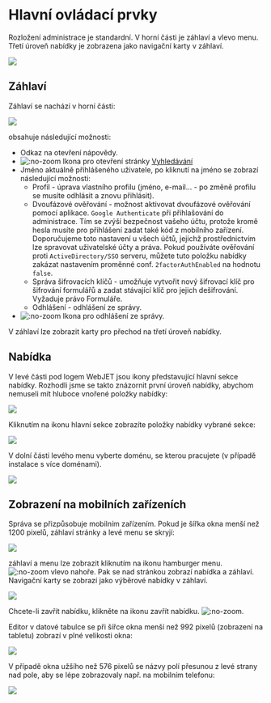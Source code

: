 # Hlavní ovládací prvky

Rozložení administrace je standardní. V horní části je záhlaví a vlevo menu. Třetí úroveň nabídky je zobrazena jako navigační karty v záhlaví.

![](welcome.png)

## Záhlaví

Záhlaví se nachází v horní části:

![](header.png)

obsahuje následující možnosti:
- Odkaz na otevření nápovědy.
- ![](icon-search.png ":no-zoom") Ikona pro otevření stránky [Vyhledávání](search/README.md)
- Jméno aktuálně přihlášeného uživatele, po kliknutí na jméno se zobrazí následující možnosti:
  - Profil - úprava vlastního profilu (jméno, e-mail... - po změně profilu se musíte odhlásit a znovu přihlásit).
  - Dvoufázové ověřování - možnost aktivovat dvoufázové ověřování pomocí aplikace. `Google Authenticate` při přihlašování do administrace. Tím se zvýší bezpečnost vašeho účtu, protože kromě hesla musíte pro přihlášení zadat také kód z mobilního zařízení. Doporučujeme toto nastavení u všech účtů, jejichž prostřednictvím lze spravovat uživatelské účty a práva. Pokud používáte ověřování proti `ActiveDirectory/SSO` serveru, můžete tuto položku nabídky zakázat nastavením proměnné conf. `2factorAuthEnabled` na hodnotu `false`.
  - Správa šifrovacích klíčů - umožňuje vytvořit nový šifrovací klíč pro šifrování formulářů a zadat stávající klíč pro jejich dešifrování. Vyžaduje právo Formuláře.
  - Odhlášení - odhlášení ze správy.
- ![](icon-logoff.png ":no-zoom") Ikona pro odhlášení ze správy.

V záhlaví lze zobrazit karty pro přechod na třetí úroveň nabídky.

## Nabídka

V levé části pod logem WebJET jsou ikony představující hlavní sekce nabídky. Rozhodli jsme se takto znázornit první úroveň nabídky, abychom nemuseli mít hluboce vnořené položky nabídky:

![](menu-main-sections.png)

Kliknutím na ikonu hlavní sekce zobrazíte položky nabídky vybrané sekce:

![](menu-items.png)

V dolní části levého menu vyberte doménu, se kterou pracujete (v případě instalace s více doménami).

![](domain-selector.png)

## Zobrazení na mobilních zařízeních

Správa se přizpůsobuje mobilním zařízením. Pokud je šířka okna menší než 1200 pixelů, záhlaví stránky a levé menu se skryjí:

![](welcome-tablet.png)

záhlaví a menu lze zobrazit kliknutím na ikonu hamburger menu. ![](icon-hamburger.png ":no-zoom") vlevo nahoře. Pak se nad stránkou zobrazí nabídka a záhlaví. Navigační karty se zobrazí jako výběrové nabídky v záhlaví.

![](welcome-tablet-showmenu.png)

Chcete-li zavřít nabídku, klikněte na ikonu zavřít nabídku. ![](icon-hamburger-show.png ":no-zoom").

Editor v datové tabulce se při šířce okna menší než 992 pixelů (zobrazení na tabletu) zobrazí v plné velikosti okna:

![](editor-tablet.png)

V případě okna užšího než 576 pixelů se názvy polí přesunou z levé strany nad pole, aby se lépe zobrazovaly např. na mobilním telefonu:

![](editor-phone.png)
